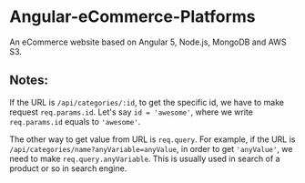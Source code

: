 # Angular-eCommerce-Platforms

An eCommerce website based on Angular 5, Node.js, MongoDB and AWS S3.

## Notes:

If the URL is `/api/categories/:id`, to get the specific id, we have to make request `req.params.id`. Let's say `id = 'awesome'`, where we write `req.params.id` equals to `'awesome'`.

The other way to get value from URL is `req.query`. For example, if the URL is `/api/categories/name?anyVariable=anyValue`, in order to get `'anyValue'`, we need to make `req.query.anyVariable`. This is usually used in search of a product or so in search engine.